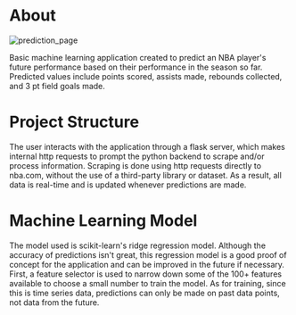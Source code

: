 # About

![prediction_page](https://github.com/arnavgaddam/nba_stats/assets/108426505/8e26baaa-b662-4f70-be06-33e12998bcd8)

Basic machine learning application created to predict an NBA player's future performance based on their performance in the season so far. Predicted values include points scored, assists made, rebounds collected, and 3 pt field goals made. 

# Project Structure

The user interacts with the application through a flask server, which makes internal http requests to prompt the python backend to scrape and/or process information. Scraping is done using http requests directly to nba.com, without the use of a third-party library or dataset. As a result, all data is real-time and is updated whenever predictions are made. 

# Machine Learning Model

The model used is scikit-learn's ridge regression model. Although the accuracy of predictions isn't great, this regression model is a good proof of concept for the application and can be improved in the future if necessary. First, a feature selector is used to narrow down some of the 100+ features available to choose a small number to train the model. As for training, since this is time series data, predictions can only be made on past data points, not data from the future. 







